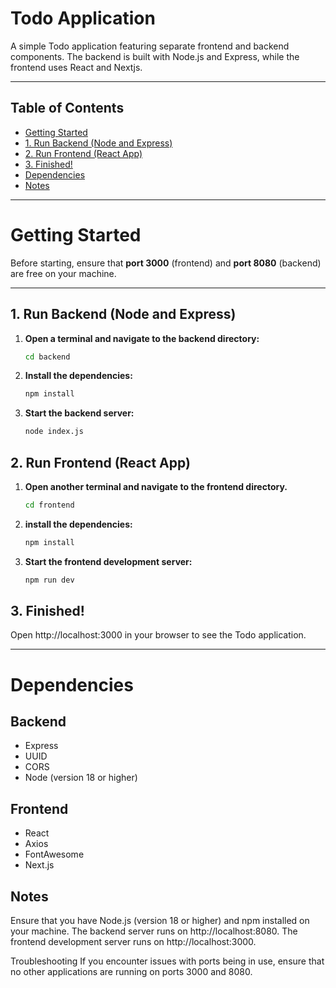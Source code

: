 # Todo Application

A simple Todo application featuring separate frontend and backend components. The backend is built with Node.js and Express, while the frontend uses React and Nextjs.

---

## Table of Contents

- [Getting Started](#getting-started)
- [1. Run Backend (Node and Express)](#1-run-backend-node-and-express)
- [2. Run Frontend (React App)](#2-run-frontend-react-app)
- [3. Finished!](#3-finished)
- [Dependencies](#dependencies)
- [Notes](#notes)

---

# Getting Started

Before starting, ensure that **port 3000** (frontend) and **port 8080** (backend) are free on your machine.

---

## 1. Run Backend (Node and Express)

1. **Open a terminal and navigate to the backend directory:**

   ```bash
   cd backend
   ```

2. **Install the dependencies:**
   ```bash
   npm install
   ```
3. **Start the backend server:**
   ```bash
   node index.js
   ```

## 2. Run Frontend (React App)

1. **Open another terminal and navigate to the frontend directory.**

   ```bash
   cd frontend


   ```

2. **install the dependencies:**

   ```bash
   npm install
   ```

3. **Start the frontend development server:**
   ```bash
   npm run dev
   ```

## 3. Finished!

Open http://localhost:3000 in your browser to see the Todo application.

---

# Dependencies

## Backend

- Express
- UUID
- CORS
- Node (version 18 or higher)

## Frontend

- React
- Axios
- FontAwesome
- Next.js

## Notes

Ensure that you have Node.js (version 18 or higher) and npm installed on your machine.
The backend server runs on http://localhost:8080.
The frontend development server runs on http://localhost:3000.

Troubleshooting
If you encounter issues with ports being in use, ensure that no other applications are running on ports 3000 and 8080.
